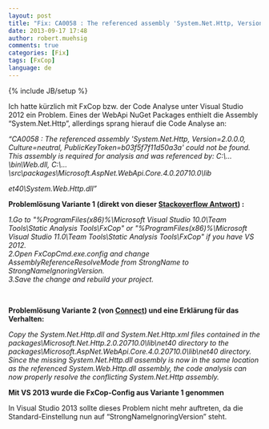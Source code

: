 ```yaml
---
layout: post
title: "Fix: CA0058 : The referenced assembly 'System.Net.Http, Version=2.0.0.0, Culture=neutral, PublicKeyToken=b03f5f7f11d50a3a' could not be found."
date: 2013-09-17 17:48
author: robert.muehsig
comments: true
categories: [Fix]
tags: [FxCop]
language: de
---
```

{% include JB/setup %}
<p>Ich hatte kürzlich mit FxCop bzw. der Code Analyse unter Visual Studio 2012 ein Problem. Eines der WebApi NuGet Packages enthielt die Assembly “System.Net.Http”, allerdings sprang hierauf die Code Analyse an:</p> <p><em>“CA0058 : The referenced assembly 'System.Net.Http, Version=2.0.0.0, Culture=neutral, PublicKeyToken=b03f5f7f11d50a3a' could not be found. This assembly is required for analysis and was referenced by: C:\…\bin\Web.dll, C:\…\src\packages\Microsoft.AspNet.WebApi.Core.4.0.20710.0\lib</em></p> <p><em>et40\System.Web.Http.dll”</em>  <p><strong>Problemlösung Variante 1 (direkt von dieser <a href="http://stackoverflow.com/questions/12120741/code-analysis-error-could-not-load-file-or-assembly-system-net-http-version-2">Stackoverflow Antwort</a>) :</strong> <p><em>1.Go to "%ProgramFiles(x86)%\Microsoft Visual Studio 10.0\Team Tools\Static Analysis Tools\FxCop" or "%ProgramFiles(x86)%\Microsoft Visual Studio 11.0\Team Tools\Static Analysis Tools\FxCop" if you have VS 2012.<br>2.Open FxCopCmd.exe.config and change AssemblyReferenceResolveMode from StrongName to StrongNameIgnoringVersion.<br>3.Save the change and rebuild your project.<br></em></p> <p>&nbsp;</p> <p><strong>Problemlösung Variante 2 (von <a href="http://connect.microsoft.com/VisualStudio/feedback/details/760208/microsoft-aspnet-webapi-core-does-not-contain-satellite-system-net-http-assembly">Connect</a>) und eine Erklärung für das Verhalten:</strong></p> <p><em>Copy the System.Net.Http.dll and System.Net.Http.xml files contained in the packages\Microsoft.Net.Http.2.0.20710.0\lib\net40 directory to the packages\Microsoft.AspNet.WebApi.Core.4.0.20710.0\lib\net40 directory.<br>Since the missing System.Net.Http.dll assembly is now in the same location as the referenced System.Web.Http.dll assembly, the code analysis can now properly resolve the conflicting System.Net.Http assembly.</em>  <p><strong>Mit VS 2013 wurde die FxCop-Config aus Variante 1 genommen</strong></p> <p>In Visual Studio 2013 sollte dieses Problem nicht mehr auftreten, da die Standard-Einstellung nun auf “StrongNameIgnoringVersion” steht.</p>
